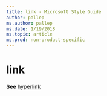 ```yaml
---
title: link - Microsoft Style Guide
author: pallep
ms.author: pallep
ms.date: 1/19/2018
ms.topic: article
ms.prod: non-product-specific
---
```


# link

**See** [hyperlink](/style-guide/a-z-word-list-term-collections/h/hyperlink)
